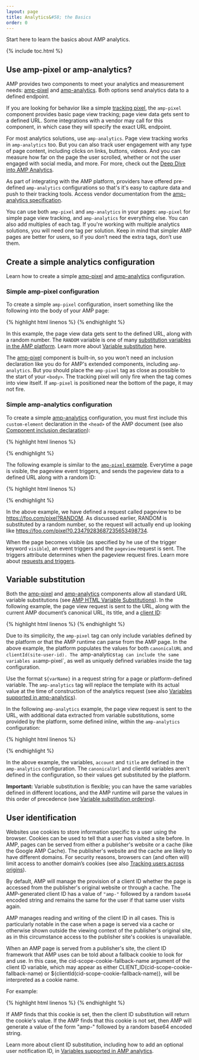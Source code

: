 ```yaml
---
layout: page
title: Analytics&#58; the Basics
order: 0
---
```


Start here to learn the basics about AMP analytics.

{% include toc.html %}

## Use amp-pixel or amp-analytics?

AMP provides two components to meet your analytics and measurement needs:
[amp-pixel](/docs/reference/amp-pixel.html) and
[amp-analytics](/docs/reference/extended/amp-analytics.html).
Both options send analytics data to a defined endpoint.

If you are looking for behavior like a simple
[tracking pixel](https://en.wikipedia.org/wiki/Web_beacon#Implementation),
the `amp-pixel` component provides basic page view tracking;
page view data gets sent to a defined URL.
Some integrations with a vendor may call for this component,
in which case they will specify the exact URL endpoint. 

For most analytics solutions, use `amp-analytics`.
Page view tracking works in `amp-analytics` too.
But you can also track user engagement with any type of page content,
including clicks on links, buttons, videos.
And you can measure how far on the page the user scrolled,
whether or not the user engaged with social media, and more.
For more, check out the
[Deep Dive into AMP Analytics](/docs/guides/analytics/deep_dive_analytics.html).

As part of integrating with the AMP platform,
providers have offered pre-defined `amp-analytics` configurations
so that's it's easy to capture data and push to their tracking tools.
Access vendor documentation from the
[amp-analytics specification](/docs/reference/extended/amp-analytics.html).

You can use both `amp-pixel` and `amp-analytics` in your pages:
`amp-pixel` for simple page view tracking,
and `amp-analytics` for everything else.
You can also add multiples of each tag.
If you're working with multiple analytics solutions,
you will need one tag per solution.
Keep in mind that simpler AMP pages are better for users,
so if you don’t need the extra tags, don’t use them.

## Create a simple analytics configuration

Learn how to create a simple
[amp-pixel](/docs/reference/amp-pixel.html) and
[amp-analytics](/docs/reference/extended/amp-analytics.html) configuration.

### Simple amp-pixel configuration

To create a simple `amp-pixel` configuration,
insert something like the following into the body of your AMP page:

{% highlight html linenos %}
<amp-pixel src="https://foo.com/pixel?RANDOM"></amp-pixel>
{% endhighlight %}

In this example,
the page view data gets sent to the defined URL, along with a random number.
The `RANDOM` variable is one of many
[substitution variables in the AMP platform](https://github.com/ampproject/amphtml/blob/master/spec/amp-var-substitutions.md).
Learn more about
[Variable substitution](/docs/guides/analytics/analytics_basics.html#variable-substitution) here.

The [amp-pixel](/docs/reference/amp-pixel.html)
component is built-in,
so you won't need an inclusion declaration like you do
for AMP's extended components, including `amp-analytics`.
But you should place the `amp-pixel` tag as close as possible
to the start of your `<body>`.
The tracking pixel will only fire when the tag comes into view itself.
If `amp-pixel` is positioned near the bottom of the page,
it may not fire.

### Simple amp-analytics configuration

To create a simple
[amp-analytics](/docs/reference/extended/amp-analytics.html) configuration,
you must first include this `custom-element` declaration
in the `<head>` of the AMP document (see also
[Component inclusion declaration](/docs/reference/extended.html#component-inclusion-declaration)):

{% highlight html linenos %}
<script async custom-element="amp-analytics" src="https://cdn.ampproject.org/v0/amp-analytics-0.1.js"></script>
{% endhighlight %}

The following example is similar to the [`amp-pixel` example](/docs/guides/analytics/analytics_basics.html#simple-amp-pixel-configuration).
Everytime a page is visible,
the pageview event triggers, and
sends the pageview data to a defined URL along with a random ID: 

{% highlight html linenos %}
<amp-analytics>
<script type="application/json">
{
  "requests": {
    "pageview": "https://foo.com/pixel?RANDOM",
  },
  "triggers": {
    "pixel emulation": {
      "on": "visible",
      "request": "pageview"
    }
  }
}
</script>
</amp-analytics>
{% endhighlight %}

In the above example, we have defined a request called pageview to be https://foo.com/pixel?RANDOM. As discussed earlier, RANDOM is substituted by a random number, so the request will actually end up looking like https://foo.com/pixel?0.23479283687235653498734.

When the page becomes visible
(as specified by he use of the trigger keyword `visible`),
an event triggers and the `pageview` request is sent.
The triggers attribute determines when the pageview request fires.
Learn more about [requests and triggers](/docs/guides/analytics/deep_dive_analytics.html#requests-triggers--transports).

## Variable substitution

Both the [amp-pixel](/docs/reference/amp-pixel.html) and
[amp-analytics](/docs/reference/extended/amp-analytics.html) components
allow all standard URL variable substitutions (see
[AMP HTML Variable Substitutions](https://github.com/ampproject/amphtml/blob/master/spec/amp-var-substitutions.md)).
In the following example,
the page view request is sent to the URL,
along with the current AMP document’s canonical URL, its title, and a
[client ID](/docs/guides/analytics/analytics_basics.html#user-identification):

{% highlight html linenos %}
<amp-pixel src="https://example.com/analytics?url=${canonicalUrl}&title=${title}&clientId=${clientId(site-user-id)}"></amp-pixel>
{% endhighlight %}

Due to its simplicity,
the `amp-pixel` tag can only include variables defined by the platform
or that the AMP runtime can parse from the AMP page.
In the above example,
the platform populates the values for both
`canonicalURL` and `clientId(site-user-id).
The `amp-analytics` tag can include the same variables as `amp-pixel`,
as well as uniquely defined variables inside the tag configuration.

Use the format `${varName}` in a request string for a page
or platform-defined variable.
The `amp-analytics` tag will replace the template with its actual value
at the time of construction of the analytics request (see also
[Variables supported in amp-analytics](https://github.com/ampproject/amphtml/blob/master/extensions/amp-analytics/analytics-vars.md)).

In the following `amp-analytics` example,
the page view request is sent to the URL,
with additional data extracted from variable substitutions,
some provided by the platform,
some defined inline,
within the `amp-analytics` configuration:

{% highlight html linenos %}
<amp-analytics>
<script type="application/json">
{
  "requests": {
    "pageview":"https://example.com/analytics?url=${canonicalUrl}&title=${title}&acct=${account}&clientId=${clientId(site-user-id)}",
  },
  "vars": {
    "account": "ABC123",
  },
  "triggers": {
    "some-event": {
      "on": "visible",
      "request": "pageview",
      "vars": {
        "title": "My homepage",
      }
    }
  }  
}
</script>
</amp-analytics>
{% endhighlight %}

In the above example,
the variables, `account` and `title` are defined
in the `amp-analytics` configuration.
The `canonicalUrl` and clientId variables aren't defined in the configuration,
so their values get substituted by the platform.

**Important:** Variable substitution is flexible;
you can have the same variables defined in different locations,
and the AMP runtime will parse the values in this order of precedence
(see [Variable substitution ordering](/docs/guides/analytics/deep_dive_analytics.html#variable-substitution-ordering)).

## User identification

Websites use cookies to store information specific to a user using the browser. Cookies can be used to tell that a user has visited a site before.
In AMP,
pages can be served from either a publisher's website or a cache
(like the Google AMP Cache).
The publisher's website and the cache are likely to have different domains.
For security reasons,
browsers can (and often will) limit access to another domain’s cookies
(see also
[Tracking users across origins](https://github.com/ampproject/amphtml/blob/master/extensions/amp-analytics/cross-origin-tracking.md)).

By default,
AMP will manage the provision of a client ID whether the page is accessed from the publisher's original website or through a cache.
The AMP-generated client ID has a value of `"amp-"`
followed by a random `base64` encoded string and remains the same
for the user if that same user visits again.

AMP manages reading and writing of the client ID in all cases.
This is particularly notable in the case when a page is served
via a cache or otherwise shown outside the viewing context
of the publisher's original site,
as in this circumstance access to the publisher site's cookies is unavailable.

When an AMP page is served from a publisher's site,
the client ID framework that AMP uses can be told about a fallback cookie
to look for and use.
In this case,
the cid-scope-cookie-fallback-name argument of the client ID variable,
which may appear as either CLIENT_ID(cid-scope-cookie-fallback-name) or
${clientId(cid-scope-cookie-fallback-name)},
will be interpreted as a cookie name.

For example:

{% highlight html linenos %}
<amp-pixel src="https://foo.com/pixel?cid=CLIENT_ID(site-user-id-cookie-fallback-name)"></amp-pixel>
{% endhighlight %}

If AMP finds that this cookie is set,
then the client ID substitution will return the cookie's value.
If the AMP finds that this cookie is not set,
then AMP will generate a value of the form "amp-" followed
by a random base64 encoded string.

Learn more about client ID substitution,
including how to add an optional user notification ID, in
[Variables supported in AMP analytics](https://github.com/ampproject/amphtml/blob/master/extensions/amp-analytics/analytics-vars.md).